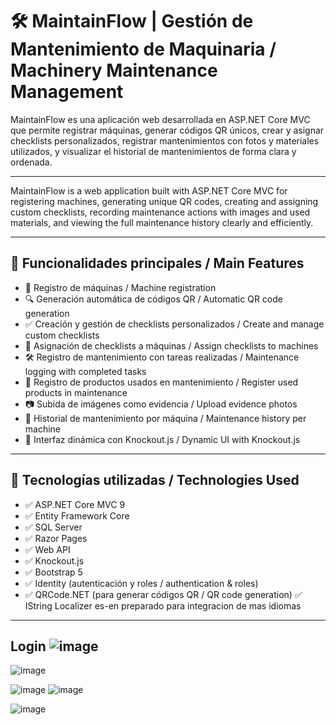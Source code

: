 # 🛠️ MaintainFlow | Gestión de Mantenimiento de Maquinaria / Machinery Maintenance Management

MaintainFlow es una aplicación web desarrollada en ASP.NET Core MVC que permite registrar máquinas, generar códigos QR únicos, crear y asignar checklists personalizados, registrar mantenimientos con fotos y materiales utilizados, y visualizar el historial de mantenimientos de forma clara y ordenada.

---

MaintainFlow is a web application built with ASP.NET Core MVC for registering machines, generating unique QR codes, creating and assigning custom checklists, recording maintenance actions with images and used materials, and viewing the full maintenance history clearly and efficiently.

---

## 🚀 Funcionalidades principales / Main Features

- 📇 Registro de máquinas / Machine registration  
- 🔍 Generación automática de códigos QR / Automatic QR code generation  
- ✅ Creación y gestión de checklists personalizados / Create and manage custom checklists  
- 🔗 Asignación de checklists a máquinas / Assign checklists to machines  
- 🛠️ Registro de mantenimiento con tareas realizadas / Maintenance logging with completed tasks  
- 🧪 Registro de productos usados en mantenimiento / Register used products in maintenance  
- 📷 Subida de imágenes como evidencia / Upload evidence photos  
- 📜 Historial de mantenimiento por máquina / Maintenance history per machine  
- 📱 Interfaz dinámica con Knockout.js / Dynamic UI with Knockout.js

---

## 🧪 Tecnologías utilizadas / Technologies Used

- ✅ ASP.NET Core MVC 9  
- ✅ Entity Framework Core  
- ✅ SQL Server  
- ✅ Razor Pages  
- ✅ Web API  
- ✅ Knockout.js  
- ✅ Bootstrap 5  
- ✅ Identity (autenticación y roles / authentication & roles)  
- ✅ QRCode.NET (para generar códigos QR / QR code generation)
  ✅ IString Localizer  es-en preparado para integracion de mas idiomas  
---
Login 
![image](https://github.com/user-attachments/assets/97ec5804-4493-483c-a191-2e9c206bb02f)
---
![image](https://github.com/user-attachments/assets/b3aaa462-57fd-4d6d-b8a7-28f7a448f071)

![image](https://github.com/user-attachments/assets/59a41a6d-600d-4496-acbc-eddc7f368c17)
![image](https://github.com/user-attachments/assets/43091a3d-3ad2-4473-acf4-62f4a5b0beaf)

![image](https://github.com/user-attachments/assets/bb14b9af-8c68-48b4-b878-a6c1a3c5e051)



